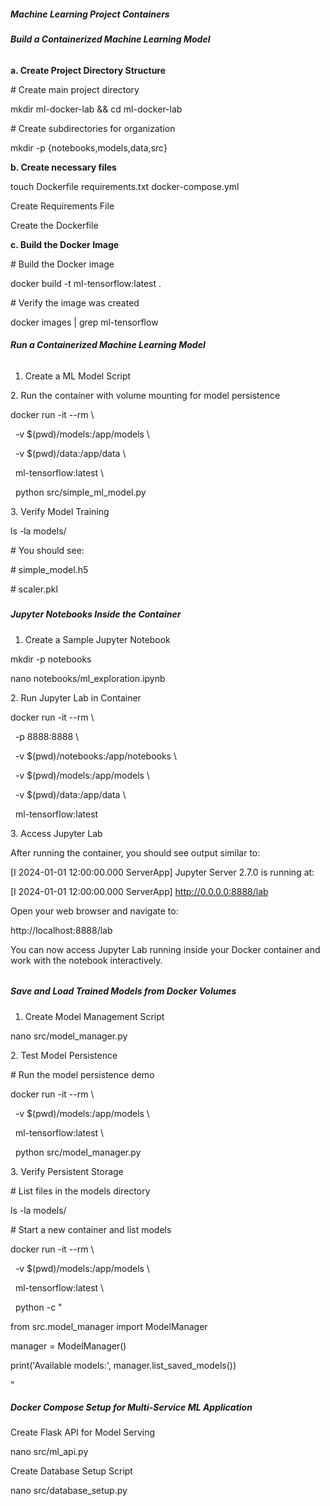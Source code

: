 ##### Machine Learning Project Containers



###### **Build a Containerized Machine Learning Model**



**a. Create Project Directory Structure**



\# Create main project directory

mkdir ml-docker-lab \&\& cd ml-docker-lab



\# Create subdirectories for organization

mkdir -p {notebooks,models,data,src}



**b. Create necessary files**



touch Dockerfile requirements.txt docker-compose.yml

Create Requirements File

Create the Dockerfile



**c. Build the Docker Image**



\# Build the Docker image

docker build -t ml-tensorflow:latest .



\# Verify the image was created

docker images | grep ml-tensorflow



###### **Run a Containerized Machine Learning Model**



1. Create a ML Model Script



2\. Run the container with volume mounting for model persistence

docker run -it --rm \\

&nbsp;   -v $(pwd)/models:/app/models \\

&nbsp;   -v $(pwd)/data:/app/data \\

&nbsp;   ml-tensorflow:latest \\

&nbsp;   python src/simple\_ml\_model.py



3\. Verify Model Training



ls -la models/



\# You should see:

\# simple\_model.h5

\# scaler.pkl

##### 

##### Jupyter Notebooks Inside the Container



1. Create a Sample Jupyter Notebook

mkdir -p notebooks

nano notebooks/ml\_exploration.ipynb



2\. Run Jupyter Lab in Container

docker run -it --rm \\

&nbsp;   -p 8888:8888 \\

&nbsp;   -v $(pwd)/notebooks:/app/notebooks \\

&nbsp;   -v $(pwd)/models:/app/models \\

&nbsp;   -v $(pwd)/data:/app/data \\

&nbsp;   ml-tensorflow:latest



3\. Access Jupyter Lab

After running the container, you should see output similar to:



\[I 2024-01-01 12:00:00.000 ServerApp] Jupyter Server 2.7.0 is running at:

\[I 2024-01-01 12:00:00.000 ServerApp] http://0.0.0.0:8888/lab

Open your web browser and navigate to:



http://localhost:8888/lab

You can now access Jupyter Lab running inside your Docker container and work with the notebook interactively.

###### 

##### Save and Load Trained Models from Docker Volumes



1. Create Model Management Script

nano src/model\_manager.py



2\. Test Model Persistence

\# Run the model persistence demo

docker run -it --rm \\

&nbsp;   -v $(pwd)/models:/app/models \\

&nbsp;   ml-tensorflow:latest \\

&nbsp;   python src/model\_manager.py



3\. Verify Persistent Storage

\# List files in the models directory

ls -la models/



\# Start a new container and list models

docker run -it --rm \\

&nbsp;   -v $(pwd)/models:/app/models \\

&nbsp;   ml-tensorflow:latest \\

&nbsp;   python -c "

from src.model\_manager import ModelManager

manager = ModelManager()

print('Available models:', manager.list\_saved\_models())

"



##### Docker Compose Setup for Multi-Service ML Application



Create Flask API for Model Serving

nano src/ml\_api.py



Create Database Setup Script

nano src/database\_setup.py

